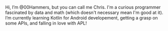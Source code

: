 Hi, I’m @00Hammers, but you can call me Chris.
I'm a curious programmer fascinated by data and math (which doesn't necessary mean I'm good at it).
I’m currently learning Kotlin for Android developement, getting a grasp on some APIs, and falling in love with APL!
<!--- 
- 👀 I’m interested in ...
- 🌱 I’m currently learning ...
- 💞️ I’m looking to collaborate on ...
- 📫 How to reach me ...
--->
<!---
00Hammers/00Hammers is a ✨ special ✨ repository because its `README.md` (this file) appears on your GitHub profile.
You can click the Preview link to take a look at your changes.
--->
